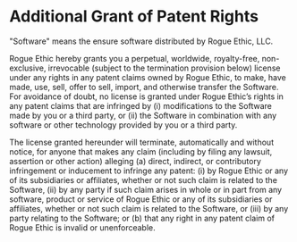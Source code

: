 # Additional Grant of Patent Rights

"Software" means the ensure software distributed by Rogue Ethic, LLC.

Rogue Ethic hereby grants you a perpetual, worldwide, royalty-free, non-exclusive, irrevocable (subject to the termination provision below) license under any rights in any patent claims owned by Rogue Ethic, to make, have made, use, sell, offer to sell, import, and otherwise transfer the Software. For avoidance of doubt, no license is granted under Rogue Ethic’s rights in any patent claims that are infringed by (i) modifications to the Software made by you or a third party, or (ii) the Software in combination with any software or other technology provided by you or a third party.

The license granted hereunder will terminate, automatically and without notice, for anyone that makes any claim (including by filing any lawsuit, assertion or other action) alleging (a) direct, indirect, or contributory infringement or inducement to infringe any patent: (i) by Rogue Ethic or any of its subsidiaries or affiliates, whether or not such claim is related to the Software, (ii) by any party if such claim arises in whole or in part from any software, product or service of Rogue Ethic or any of its subsidiaries or affiliates, whether or not such claim is related to the Software, or (iii) by any party relating to the Software; or (b) that any right in any patent claim of Rogue Ethic is invalid or unenforceable.
